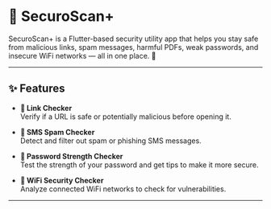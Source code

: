 # 🔐 SecuroScan+

SecuroScan+ is a Flutter-based security utility app that helps you stay safe from malicious links, spam messages, harmful PDFs, weak passwords, and insecure WiFi networks — all in one place. 🚀  

---

## ✨ Features

- **🔗 Link Checker**  
  Verify if a URL is safe or potentially malicious before opening it.  

- **📩 SMS Spam Checker**  
  Detect and filter out spam or phishing SMS messages.  

- **🔐 Password Strength Checker**  
  Test the strength of your password and get tips to make it more secure.  

- **📶 WiFi Security Checker**  
  Analyze connected WiFi networks to check for vulnerabilities.
---
